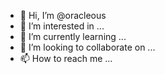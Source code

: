 - 👋 Hi, I’m @oracleous
- 👀 I’m interested in ...
- 🌱 I’m currently learning ...
- 💞️ I’m looking to collaborate on ...
- 📫 How to reach me ...

<!---
oracleous/oracleous is a ✨ special ✨ repository because its `README.md` (this file) appears on your GitHub profile.
You can click the Preview link to take a look at your changes.
--->

